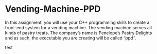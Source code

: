 # Vending-Machine-PPD
In this assignment, you will use your C++ programming skills to create a front-end system for a vending machine. The vending machine serves all kinds of pastry treats. The company’s name is Penelope’s Pastry Delights and as such, the executable you are creating will be called “ppd”.

test